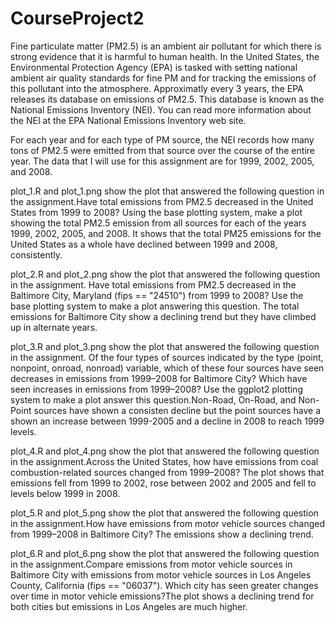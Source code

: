 # CourseProject2
Fine particulate matter (PM2.5) is an ambient air pollutant for which there is strong evidence that it is harmful to human health. In the United States, the Environmental Protection Agency (EPA) is tasked with setting national ambient air quality standards for fine PM and for tracking the emissions of this pollutant into the atmosphere. Approximatly every 3 years, the EPA releases its database on emissions of PM2.5. This database is known as the National Emissions Inventory (NEI). You can read more information about the NEI at the EPA National Emissions Inventory web site.

For each year and for each type of PM source, the NEI records how many tons of PM2.5 were emitted from that source over the course of the entire year. The data that I will use for this assignment are for 1999, 2002, 2005, and 2008.

plot_1.R and plot_1.png show the plot that answered the following question in the assignment.Have total emissions from PM2.5 decreased in the United States from 1999 to 2008? Using the base plotting system, make a plot showing the total PM2.5 emission from all sources for each of the years 1999, 2002, 2005, and 2008. It shows that the total PM25 emissions for the United States as a whole have declined between 1999 and 2008, consistently.

plot_2.R and plot_2.png show the plot that answered the following question in the assignment. Have total emissions from PM2.5 decreased in the Baltimore City, Maryland (fips == "24510") from 1999 to 2008? Use the base plotting system to make a plot answering this question. The total emissions for Baltimore City show a declining trend but they have climbed up in alternate years.

plot_3.R and plot_3.png show the plot that answered the following question in the assignment. Of the four types of sources indicated by the type (point, nonpoint, onroad, nonroad) variable, which of these four sources have seen decreases in emissions from 1999–2008 for Baltimore City? Which have seen increases in emissions from 1999–2008? Use the ggplot2 plotting system to make a plot answer this question.Non-Road, On-Road, and Non-Point sources have shown a consisten decline but the point sources have a shown an increase between 1999-2005 and a decline in 2008 to reach 1999 levels.

plot_4.R and plot_4.png show the plot that answered the following question in the assignment.Across the United States, how have emissions from coal combustion-related sources changed from 1999–2008? The plot shows that emissions fell from 1999 to 2002, rose between 2002 and 2005 and fell to levels below 1999 in 2008.

plot_5.R and plot_5.png show the plot that answered the following question in the assignment.How have emissions from motor vehicle sources changed from 1999–2008 in Baltimore City? The emissions show a declining trend.

plot_6.R and plot_6.png show the plot that answered the following question in the assignment.Compare emissions from motor vehicle sources in Baltimore City with emissions from motor vehicle sources in Los Angeles County, California (fips == "06037"). Which city has seen greater changes over time in motor vehicle emissions?The plot shows a declining trend for both cities but emissions in Los Angeles are much higher.
